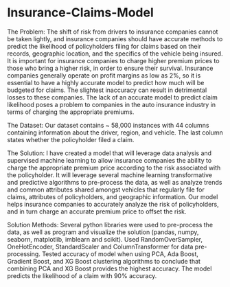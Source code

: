 # Insurance-Claims-Model


  The Problem: 
The shift of risk from drivers to insurance companies cannot be taken lightly, and insurance companies should have accurate methods to predict the likelihood of policyholders filing for claims based on their records, geographic location, and the specifics of the vehicle being insured.
It is important for insurance companies to charge higher premium prices to those who bring a higher risk, in order to ensure their survival.
Insurance companies generally operate on profit margins as low as 2%, so it is essential to have a highly accurate model to predict how much will be budgeted for claims.
The slightest inaccuracy can result in detrimental losses to these companies.
The lack of an accurate model to predict claim likelihood poses a problem to companies in the auto insurance industry in terms of charging the appropriate premiums.


   The Dataset: 
Our dataset contains ~ 58,000 instances with 44 columns containing information about the driver, region, and vehicle. The last column states whether the  policyholder filed a claim.


  The Solution: 
I have created a model that will leverage data analysis and supervised machine learning to allow insurance companies the ability to charge the appropriate premium price according to the risk associated with the policyholder.
It will leverage several machine learning transformative and predictive algorithms to pre-process the data, as well as analyze trends and common attributes shared amongst vehicles that regularly file for claims, attributes of policyholders, and geographic information.
Our model helps insurance companies to accurately analyze the risk of policyholders, and in turn charge an accurate premium price to offset the risk.

 
  Solution Methods:
Several python libraries were used to pre-process the data, as well as program and visualize the solution (pandas, numpy, seaborn, matplotlib, imblearn and scikit).
Used RandomOverSampler, OneHotEncoder, StandardScaler and ColumnTransformer for data pre-processing.
Tested accuracy of model when using PCA, Ada Boost, Gradient Boost, and XG Boost clustering algorithms to conclude that combining PCA and XG Boost provides the highest accuracy.
The model predicts the likelihood of a claim with 90% accuracy.

